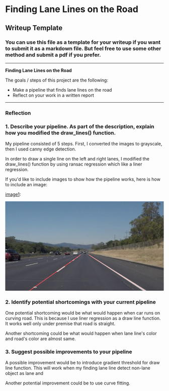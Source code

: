 # **Finding Lane Lines on the Road** 

## Writeup Template

### You can use this file as a template for your writeup if you want to submit it as a markdown file. But feel free to use some other method and submit a pdf if you prefer.

---

**Finding Lane Lines on the Road**

The goals / steps of this project are the following:
* Make a pipeline that finds lane lines on the road
* Reflect on your work in a written report


[//]: # (Image References)

[image1]: ./test_images_output/output_image_2.jpg "one of the results"

---

### Reflection

### 1. Describe your pipeline. As part of the description, explain how you modified the draw_lines() function.

My pipeline consisted of 5 steps. First, I converted the images to grayscale, then I used canny edge detection.

In order to draw a single line on the left and right lanes, I modified the draw_lines() function by using ransac regression which like a liner regression.

If you'd like to include images to show how the pipeline works, here is how to include an image: 

[image1]: 

![alt text][image1]


### 2. Identify potential shortcomings with your current pipeline


One potential shortcoming would be what would happen when car runs on curving road.
This is because I use liner regression as a draw line function. It works well only under premise that road is straight.

Another shortcoming could be what would happen when lane line's color and road's color are almost same.



### 3. Suggest possible improvements to your pipeline

A possible improvement would be to introduce gradient threshold for draw line function.
This will work when my finding lane line detect non-lane object as lane and 

Another potential improvement could be to use curve fitting.


